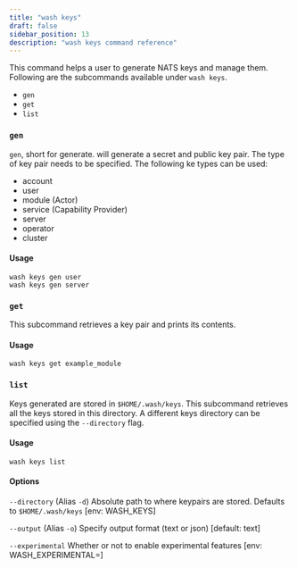 ```yaml
---
title: "wash keys"
draft: false
sidebar_position: 13
description: "wash keys command reference"
--- 
```


This command helps a user to generate NATS keys and manage them. Following are the subcommands available under `wash keys`.

- `gen`
- `get`
- `list`


### `gen`
`gen`, short for generate. will generate a secret and public key pair. The type of key pair needs to be specified. The following ke types can be used:

- account
- user
- module (Actor)
- service (Capability Provider)
- server
- operator
- cluster

#### Usage
```
wash keys gen user
wash keys gen server
```

### `get`
This subcommand retrieves a key pair and prints its contents.

#### Usage
```
wash keys get example_module
```

### `list`
Keys generated are stored in `$HOME/.wash/keys`. This subcommand retrieves all the keys stored in this directory. A different keys directory can be specified using the `--directory` flag.

#### Usage
```
wash keys list
```

#### Options
`--directory` (Alias `-d`) Absolute path to where keypairs are stored. Defaults to `$HOME/.wash/keys` [env: WASH_KEYS]

`--output` (Alias `-o`) Specify output format (text or json) [default: text]

`--experimental` Whether or not to enable experimental features [env: WASH_EXPERIMENTAL=]
